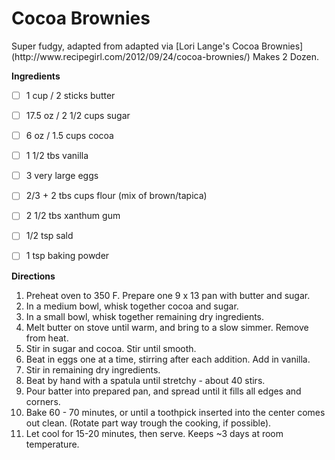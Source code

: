 <h1>Cocoa Brownies</h1>
Super fudgy, adapted from adapted via [Lori Lange's Cocoa Brownies](http://www.recipegirl.com/2012/09/24/cocoa-brownies/) Makes 2 Dozen. 

**Ingredients**

- [ ] 1 cup / 2 sticks butter

- [ ] 17.5 oz / 2 1/2 cups sugar
- [ ] 6 oz / 1.5 cups cocoa

- [ ] 1 1/2 tbs vanilla
- [ ] 3 very large eggs

- [ ] 2/3 + 2 tbs cups flour (mix of brown/tapica)
- [ ] 2 1/2 tbs xanthum gum
- [ ] 1/2 tsp sald
- [ ] 1 tsp baking powder

**Directions**

1. Preheat oven to 350 F. Prepare one 9 x 13 pan with butter and sugar.
2. In a medium bowl, whisk together cocoa and sugar.
3. In a small bowl, whisk together remaining dry ingredients.
4. Melt butter on stove until warm, and bring to a slow simmer. Remove from heat. 
5. Stir in sugar and cocoa. Stir until smooth.
6. Beat in eggs one at a time, stirring after each addition. Add in vanilla.
7. Stir in remaining dry ingredients.
8. Beat by hand with a spatula until stretchy - about 40 stirs. 
9. Pour batter into prepared pan, and spread until it fills all edges and corners. 
10. Bake 60 - 70 minutes, or until a toothpick inserted into the center comes out clean. (Rotate part way trough the cooking, if possible).
11. Let cool for 15-20 minutes, then serve. Keeps ~3 days at room temperature. 